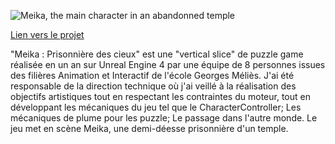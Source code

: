 <!-- title: Meika, Prisonnière des cieux -->
<!-- type: Jeu vidéo -->
<!-- desc: Unreal Engine 4, Blueprint -->

![Meika, the main character in an abandonned temple](https://img.itch.zone/aW1hZ2UvNzMyMzk1LzQxNDY4OTQuanBn/original/lwuGxU.jpg)

[Lien vers le projet](https://meikateam.itch.io/meika)

"Meika : Prisonnière des cieux" est une "vertical slice" de puzzle game réalisée en un an sur Unreal Engine 4 par une équipe de 8 personnes issues des filières Animation et Interactif de l'école Georges Méliès. J'ai été responsable de la direction technique où j'ai veillé à la réalisation des objectifs artistiques tout en respectant les contraintes du moteur, tout en développant les mécaniques du jeu tel que le CharacterController; Les mécaniques de plume pour les puzzle; Le passage dans l'autre monde. Le jeu met en scène Meika, une demi-déesse prisonnière d'un temple.
